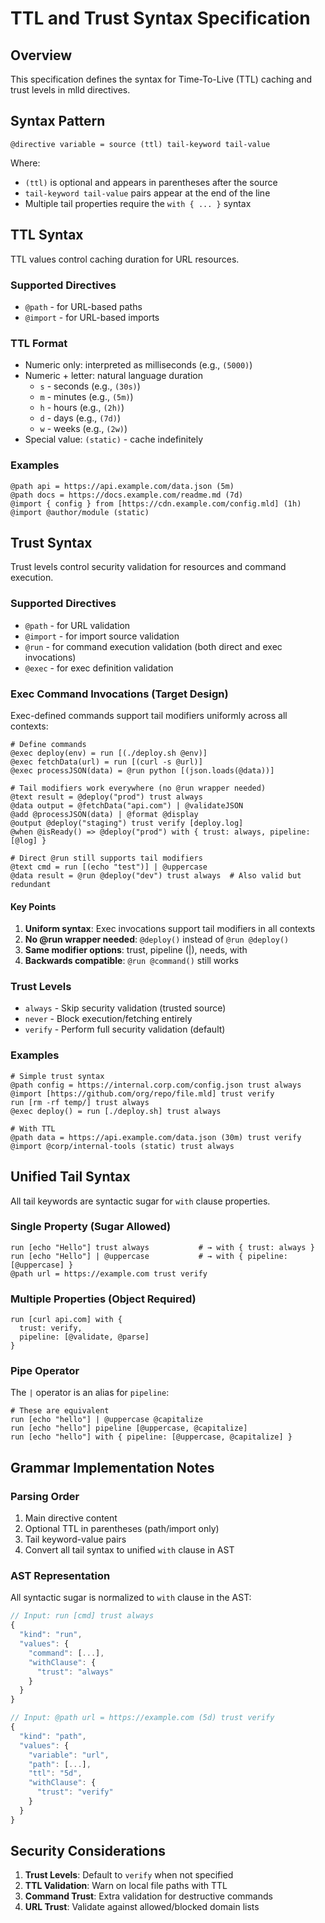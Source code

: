 # TTL and Trust Syntax Specification

## Overview

This specification defines the syntax for Time-To-Live (TTL) caching and trust levels in mlld directives.

## Syntax Pattern

```
@directive variable = source (ttl) tail-keyword tail-value
```

Where:
- `(ttl)` is optional and appears in parentheses after the source
- `tail-keyword tail-value` pairs appear at the end of the line
- Multiple tail properties require the `with { ... }` syntax

## TTL Syntax

TTL values control caching duration for URL resources.

### Supported Directives
- `@path` - for URL-based paths
- `@import` - for URL-based imports

### TTL Format
- Numeric only: interpreted as milliseconds (e.g., `(5000)`)
- Numeric + letter: natural language duration
  - `s` - seconds (e.g., `(30s)`)
  - `m` - minutes (e.g., `(5m)`)
  - `h` - hours (e.g., `(2h)`)
  - `d` - days (e.g., `(7d)`)
  - `w` - weeks (e.g., `(2w)`)
- Special value: `(static)` - cache indefinitely

### Examples
```mlld
@path api = https://api.example.com/data.json (5m)
@path docs = https://docs.example.com/readme.md (7d)
@import { config } from [https://cdn.example.com/config.mld] (1h)
@import @author/module (static)
```

## Trust Syntax

Trust levels control security validation for resources and command execution.

### Supported Directives
- `@path` - for URL validation
- `@import` - for import source validation
- `@run` - for command execution validation (both direct and exec invocations)
- `@exec` - for exec definition validation

### Exec Command Invocations (Target Design)

Exec-defined commands support tail modifiers uniformly across all contexts:

```mlld
# Define commands
@exec deploy(env) = run [(./deploy.sh @env)]
@exec fetchData(url) = run [(curl -s @url)]
@exec processJSON(data) = @run python [(json.loads(@data))]

# Tail modifiers work everywhere (no @run wrapper needed)
@text result = @deploy("prod") trust always
@data output = @fetchData("api.com") | @validateJSON
@add @processJSON(data) | @format @display
@output @deploy("staging") trust verify [deploy.log]
@when @isReady() => @deploy("prod") with { trust: always, pipeline: [@log] }

# Direct @run still supports tail modifiers
@text cmd = run [(echo "test")] | @uppercase
@data result = @run @deploy("dev") trust always  # Also valid but redundant
```

#### Key Points

1. **Uniform syntax**: Exec invocations support tail modifiers in all contexts
2. **No @run wrapper needed**: `@deploy()` instead of `@run @deploy()`
3. **Same modifier options**: trust, pipeline (|), needs, with
4. **Backwards compatible**: `@run @command()` still works

### Trust Levels
- `always` - Skip security validation (trusted source)
- `never` - Block execution/fetching entirely
- `verify` - Perform full security validation (default)

### Examples
```mlld
# Simple trust syntax
@path config = https://internal.corp.com/config.json trust always
@import [https://github.com/org/repo/file.mld] trust verify
run [rm -rf temp/] trust always
@exec deploy() = run [./deploy.sh] trust always

# With TTL
@path data = https://api.example.com/data.json (30m) trust verify
@import @corp/internal-tools (static) trust always
```

## Unified Tail Syntax

All tail keywords are syntactic sugar for `with` clause properties.

### Single Property (Sugar Allowed)
```mlld
run [echo "Hello"] trust always           # → with { trust: always }
run [echo "Hello"] | @uppercase           # → with { pipeline: [@uppercase] }
@path url = https://example.com trust verify
```

### Multiple Properties (Object Required)
```mlld
run [curl api.com] with {
  trust: verify,
  pipeline: [@validate, @parse]
}
```

### Pipe Operator

The `|` operator is an alias for `pipeline`:

```mlld
# These are equivalent
run [echo "hello"] | @uppercase @capitalize
run [echo "hello"] pipeline [@uppercase, @capitalize]
run [echo "hello"] with { pipeline: [@uppercase, @capitalize] }
```

## Grammar Implementation Notes

### Parsing Order
1. Main directive content
2. Optional TTL in parentheses (path/import only)
3. Tail keyword-value pairs
4. Convert all tail syntax to unified `with` clause in AST

### AST Representation
All syntactic sugar is normalized to `with` clause in the AST:

```javascript
// Input: run [cmd] trust always
{
  "kind": "run",
  "values": {
    "command": [...],
    "withClause": {
      "trust": "always"
    }
  }
}

// Input: @path url = https://example.com (5d) trust verify
{
  "kind": "path",
  "values": {
    "variable": "url",
    "path": [...],
    "ttl": "5d",
    "withClause": {
      "trust": "verify"
    }
  }
}
```

## Security Considerations

1. **Trust Levels**: Default to `verify` when not specified
2. **TTL Validation**: Warn on local file paths with TTL
3. **Command Trust**: Extra validation for destructive commands
4. **URL Trust**: Validate against allowed/blocked domain lists

